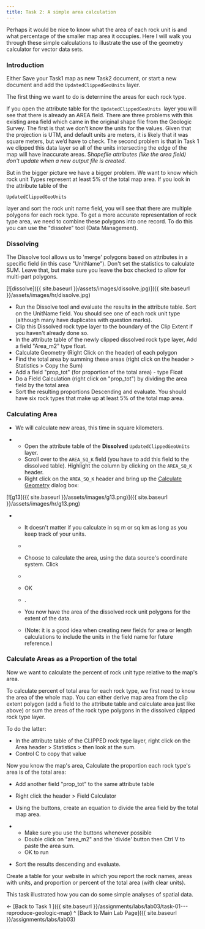 ```yaml
---
title: Task 2: A simple area calculation
---
```


Perhaps it would be nice to know what the area of each rock unit is and what percentage of the smaller map area it occupies. Here I will walk you through these simple calculations to illustrate the use of the geometry calculator for vector data sets. 

### Introduction

Either Save your Task1 map as new Task2 document, or start a new document and add the `UpdatedClippedGeoUnits` layer. 

The first thing we want to do is determine the areas for each rock type.

If you open the attribute table for the `UpdatedClippedGeoUnits `layer you will see that there is already an AREA field. There are three problems with this existing area field which came in the original shape file from the Geologic Survey. The first is that we don’t know the units for the values.  Given that the projection is UTM, and default units are meters, it is likely that it was square meters, but we’d have to check. The second problem is that in Task 1 we clipped this data layer so all of the units intersecting the edge of the map will have inaccurate areas. S*hapefile attributes (like the area field) don't update when a new output file is created.*

But in the bigger picture we have a bigger problem.  We want to know which rock unit Types represent at least 5% of the total map area.  If you look in the attribute table of the 

```
UpdatedClippedGeoUnits 
```

layer and sort the rock unit name field, you will see that there are multiple polygons for each rock type.  To get a more accurate representation of rock type area, we need to combine these polygons into one record.  To do this you can use the "dissolve" tool (Data Management). 

### Dissolving

The Dissolve tool allows us to 'merge' polygons based on attributes in a specific field (in this case "UnitName"). Don't set the statistics to calculate SUM. Leave that, but make sure you leave the box checked to allow for multi-part polygons.

[![dissolve]({{ site.baseurl }}/assets/images/dissolve.jpg)]({{ site.baseurl }}/assets/images/hr/dissolve.jpg)

- Run the Dissolve tool and evaluate the results in the attribute table.  Sort on the UnitName field. You should see one of each rock unit type (although many have duplicates with question marks).  
- Clip this Dissolved rock type layer to the boundary of the Clip Extent if you haven't already done so.
- In the attribute table of the newly clipped dissolved rock type layer, Add a field "Area_m2" type float.
- Calculate Geometry (Right Click on the header) of each polygon
- Find the total area by summing these areas (right click on the header > Statistics > Copy the Sum)
- Add a field "prop_tot" (for proportion of the total area) - type Float
- Do a Field Calculation (right click on "prop_tot") by dividing the area field by the total area
- Sort the resulting proportions Descending and evaluate. You should have six rock types that make up at least 5% of the total map area.

### Calculating Area

- We will calculate new areas, this time in square kilometers.

- - Open the attribute table of the **Dissolved** `UpdatedClippedGeoUnits` layer.
  - Scroll over to the `AREA_SQ_K` field (you have to add this field to the dissolved table). Highlight the column by clicking on the `AREA_SQ_K` header.
  - Right click on the `AREA_SQ_K` header and bring up the [Calculate Geometry](http://help.arcgis.com/en/arcgisdesktop/10.0/help/index.html#//005s00000027000000.htm) dialog box:

[![g13]({{ site.baseurl }}/assets/images/g13.png)]({{ site.baseurl }}/assets/images/hr/g13.png)

- - It doesn't matter if you calculate in sq m or sq km as long as you keep track of your units.

  - 

  - Choose to calculate the area, using the data source's coordinate system. Click

  -  

  - OK

  - . 

  - You now have the area of the dissolved rock unit polygons for the extent of the data. 

  - (Note: it is a good idea when creating new fields for area or length calculations to include the units in the field name for future reference.)

### Calculate Areas as a Proportion of the total

Now we want to calculate the percent of rock unit type relative to the map's area.  

To calculate percent of total area for each rock type, we first need to know the area of the whole map. You can either derive map area from the clip extent polygon (add a field to the attribute table and calculate area just like above) or sum the areas of the rock type polygons in the dissolved clipped rock type layer.

To do the latter:

- In the attribute table of the CLIPPED rock type layer, right click on the Area header > Statistics > then look at the sum. 
- Control C to copy that value

Now you know the map's area, Calculate the proportion each rock type's area is of the total area:

- Add another field "prop_tot" to the same attribute table

- Right click the header > Field Calculator

- Using the buttons, create an equation to divide the area field by the total map area.

- - Make sure you use the buttons whenever possible
  - Double click on "area_m2" and the 'divide' button then Ctrl V to paste the area sum.
  - OK to run

- Sort the results descending and evaluate.

Create a table for your website in which you report the rock names, areas with units, and proportion or percent of the total area (with clear units).

This task illustrated how you can do some simple analyses of spatial data.

<- [Back to Task 1 ]({{ site.baseurl }}/assignments/labs/lab03/task-01---reproduce-geologic-map)         ^ [Back to Main Lab Page]({{ site.baseurl }}/assignments/labs/lab03)

